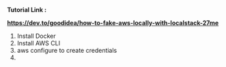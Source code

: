 **Tutorial Link :**

**https://dev.to/goodidea/how-to-fake-aws-locally-with-localstack-27me**
1. Install Docker
2. Install AWS CLI
3. aws configure to create credentials
4. 
